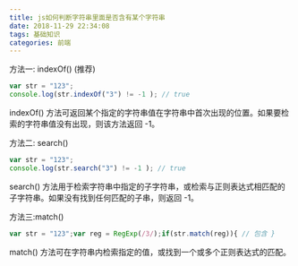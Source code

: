 ```yaml
---
title: js如何判断字符串里面是否含有某个字符串
date: 2018-11-29 22:34:08
tags: 基础知识
categories: 前端
---
```




方法一: indexOf() (推荐)
``` js
var str = "123";
console.log(str.indexOf("3") != -1 ); // true
```
indexOf() 方法可返回某个指定的字符串值在字符串中首次出现的位置。如果要检索的字符串值没有出现，则该方法返回 -1。

方法二: search()
``` js
var str = "123";
console.log(str.search("3") != -1 ); // true
```
search() 方法用于检索字符串中指定的子字符串，或检索与正则表达式相匹配的子字符串。如果没有找到任何匹配的子串，则返回 -1。

方法三:match()
``` js
var str = "123";var reg = RegExp(/3/);if(str.match(reg)){ // 包含 }
```
match() 方法可在字符串内检索指定的值，或找到一个或多个正则表达式的匹配。